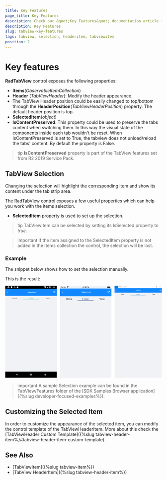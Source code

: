 ```yaml
---
title: Key Features
page_title: Key Features
description: Check our &quot;Key Features&quot; documentation article for Telerik TabView for Xamarin control.
description: Key Features
slug: tabview-key-features
tags: tabview, selection, headeritem, tabviewitem
position: 2
---
```


# Key features

**RadTabView** control exposes the following properties:

* **Items**(*ObservableItemCollection<TabViewItem>*)
* **Header** (*TabViewHeader*): Modify the header appearance.
* The TabView Header position could be easily changed to top/bottom through the **HeaderPosition**(*TabViewHeaderPosition*) property. The default header position is top. 
* **SelectedItem**(*object*)
* **IsContentPreserved**: This property could be used to preserve the tabs content when switching them. In this way the visual state of the components inside each tab wouldn't be reset. When IsContentPreserved is set to True, the tabview does not unload/reload the tabs' content. By default the property is False.

>tip **IsContentPreserved** property is part of the TabView features set from R2 2019 Service Pack.

## TabView Selection

Changing the selection will highlight the corresponding item and show its content under the tab strip area.

The RadTabView control exposes a few useful properties which can help you work with the items selection.

* **SelectedItem** property is used to set up the selection.

>tip TabViewItem can be selected by setting its IsSelected property to *true*.

>important If the item assigned to the SelectedItem property is not added in the Items collection the control, the selection will be lost.

### Example

The snippet below shows how to set the selection manually.

<snippet id='tabview-features-selection-csharp'/>

This is the result:

![TabView Selection](images/tabview-selection.png "TabView Selection")

>important A sample Selection example can be found in the TabView/Features folder of the [SDK Samples Browser application]({%slug developer-focused-examples%}).

## Customizing the Selected Item

In order to customize the appearance of the selected item, you can modify the control template of the TabViewHeaderItem. More about this check the [TabViewHeader Custom Template]({%slug tabview-header-item%}#tabview-header-item-custom-template).

## See Also

- [TabViewItem]({%slug tabview-item%})
- [TabView HeaderItem]({%slug tabview-header-item%})
